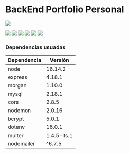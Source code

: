 # BackEnd Portfolio Personal


![](https://firebasestorage.googleapis.com/v0/b/portfolio-c32fd.appspot.com/o/panel_de_control%2FNV-Portfolio-personal-Google-Chr.gif?alt=media&token=a23f04ca-6950-4f73-a35b-179efa1a8b47)

![](https://firebasestorage.googleapis.com/v0/b/portfolio-c32fd.appspot.com/o/panel_de_control%2FcontrolPanel_main.png?alt=media&token=249861c3-3567-478f-bf16-f0ba4389d744)
![](https://firebasestorage.googleapis.com/v0/b/portfolio-c32fd.appspot.com/o/panel_de_control%2FcontrolPanel_add.png?alt=media&token=e45e81d2-2fe9-4a7c-ac81-74b7f3d088d2)
![](https://firebasestorage.googleapis.com/v0/b/portfolio-c32fd.appspot.com/o/panel_de_control%2FcontrolPanel_add2.png?alt=media&token=22615a04-ab3c-4414-bf00-6774b1cbb38e)
![](https://firebasestorage.googleapis.com/v0/b/portfolio-c32fd.appspot.com/o/panel_de_control%2FcontrolPanel_add_modal.png?alt=media&token=4010b9da-01aa-46a0-8124-123e65c58d15)
![](https://firebasestorage.googleapis.com/v0/b/portfolio-c32fd.appspot.com/o/panel_de_control%2FcontrolPanel_delete_alert.png?alt=media&token=3301750d-50fd-4559-be5e-be7d8a967eff)
![](https://firebasestorage.googleapis.com/v0/b/portfolio-c32fd.appspot.com/o/panel_de_control%2FcontrolPanel_delete_alert2.png?alt=media&token=0cc07c04-053c-42ab-9a8e-7ead5b149832)


### Dependencias usuadas

|  Dependencia |  Versión  |
| ------------ | ------------|
| node  | 16.14.2   |   
| express | 4.18.1 |   
| morgan  |  1.10.0  |  
| mysql | 2.18.1  |
| cors | 2.8.5 | |
| nodemon  |  2.0.16 | 
| bcrypt  |  5.0.1 | 
| dotenv  | 16.0.1 | 
| multer  | 1.4.5-lts.1 | 
| nodemailer  | ^6.7.5 | 
